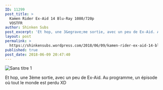 ```yaml
---
ID: 11299
post_title: >
  Kamen Rider Ex-Aid 14 Blu-Ray 1080/720p
  VOSTFR
author: Shinken Subs
post_excerpt: 'Et hop, une 3&egrave;me sortie, avec un peu de Ex-Aid. Au programme, un &eacute;pisode o&ugrave; tout le monde est perdu XD Publicit&eacute;s'
layout: post
permalink: >
  https://shinkensubs.wordpress.com/2018/06/09/kamen-rider-ex-aid-14-blu-ray-1080-720p-vostfr/
published: true
post_date: 2018-06-09 20:47:40
---
```

<p><img data-attachment-id="2443" data-permalink="https://shinkensubs.wordpress.com/2018/06/09/kamen-rider-ex-aid-14-blu-ray-1080-720p-vostfr/sans-titre-1-225/" data-orig-file="https://shinkensubs.files.wordpress.com/2018/06/sans-titre-13.jpg?w=840" data-orig-size="1054,589" data-comments-opened="1" data-image-meta="{&quot;aperture&quot;:&quot;0&quot;,&quot;credit&quot;:&quot;&quot;,&quot;camera&quot;:&quot;&quot;,&quot;caption&quot;:&quot;&quot;,&quot;created_timestamp&quot;:&quot;0&quot;,&quot;copyright&quot;:&quot;&quot;,&quot;focal_length&quot;:&quot;0&quot;,&quot;iso&quot;:&quot;0&quot;,&quot;shutter_speed&quot;:&quot;0&quot;,&quot;title&quot;:&quot;&quot;,&quot;orientation&quot;:&quot;0&quot;}" data-image-title="Sans titre 1" data-image-description="" data-medium-file="https://shinkensubs.files.wordpress.com/2018/06/sans-titre-13.jpg?w=840?w=300" data-large-file="https://shinkensubs.files.wordpress.com/2018/06/sans-titre-13.jpg?w=840?w=840" class="alignnone size-full wp-image-2443" src="https://shinkensubs.files.wordpress.com/2018/06/sans-titre-13.jpg?w=840" alt="Sans titre 1" srcset="https://shinkensubs.files.wordpress.com/2018/06/sans-titre-13.jpg?w=840 840w, https://shinkensubs.files.wordpress.com/2018/06/sans-titre-13.jpg?w=150 150w, https://shinkensubs.files.wordpress.com/2018/06/sans-titre-13.jpg?w=300 300w, https://shinkensubs.files.wordpress.com/2018/06/sans-titre-13.jpg?w=768 768w, https://shinkensubs.files.wordpress.com/2018/06/sans-titre-13.jpg?w=1024 1024w, https://shinkensubs.files.wordpress.com/2018/06/sans-titre-13.jpg 1054w" sizes="(max-width: 709px) 85vw, (max-width: 909px) 67vw, (max-width: 1362px) 62vw, 840px"   /></p>
<p><span id="more-2442"></span></p>
<p>Et hop, une 3ème sortie, avec un peu de Ex-Aid. Au programme, un épisode où tout le monde est perdu XD</p>